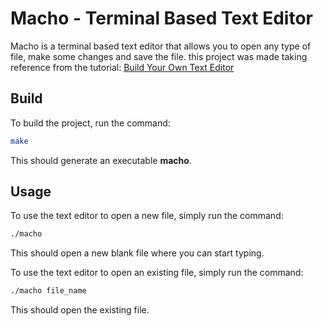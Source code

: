 # Macho - Terminal Based Text Editor

Macho is a terminal based text editor that allows you to open any type of file, make some changes and save the file.
this project was made taking reference from the tutorial: [Build Your Own Text Editor]


[//]: # (This is the referencing of the links.)

[Build Your Own Text Editor]: <https://viewsourcecode.org/snaptoken/kilo/index.html>

## Build

To build the project, run the command:
```sh
make
```
This should generate an executable **macho**.

## Usage

To use the text editor to open a new file, simply run the command:
```sh
./macho
```
This should open a new blank file where you can start typing.

To use the text editor to open an existing file, simply run the command:
```sh
./macho file_name
```
This should open the existing file.
